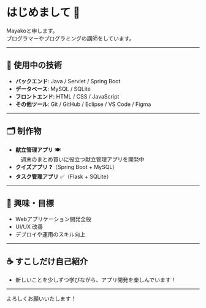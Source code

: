 # はじめまして 👋

Mayakoと申します。  
プログラマーやプログラミングの講師をしています。

---

## 🔧 使用中の技術

- **バックエンド**: Java / Servlet / Spring Boot 
- **データベース**: MySQL / SQLite
- **フロントエンド**: HTML / CSS / JavaScript
- **その他ツール**: Git / GitHub / Eclipse / VS Code / Figma

---

## 🗂️ 制作物

- **献立管理アプリ** 🍽  
　週末のまとめ買いに役立つ献立管理アプリを開発中  
- **クイズアプリ** ❓（Spring Boot + MySQL）  
- **タスク管理アプリ** ✅（Flask + SQLite）

---

## 🎯 興味・目標

- Webアプリケーション開発全般
- UI/UX 改善
- デプロイや運用のスキル向上

---

## ☕ すこしだけ自己紹介

- 新しいことを少しずつ学びながら、アプリ開発を楽しんでいます！

---

よろしくお願いいたします！
